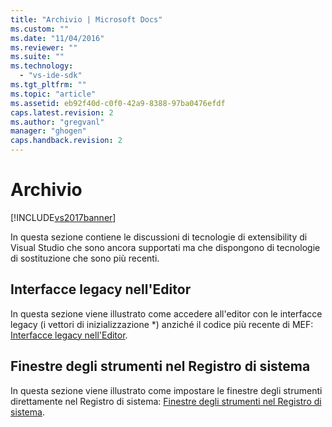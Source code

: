 ```yaml
---
title: "Archivio | Microsoft Docs"
ms.custom: ""
ms.date: "11/04/2016"
ms.reviewer: ""
ms.suite: ""
ms.technology: 
  - "vs-ide-sdk"
ms.tgt_pltfrm: ""
ms.topic: "article"
ms.assetid: eb92f40d-c0f0-42a9-8388-97ba0476efdf
caps.latest.revision: 2
ms.author: "gregvanl"
manager: "ghogen"
caps.handback.revision: 2
---
```

# Archivio
[!INCLUDE[vs2017banner](../code-quality/includes/vs2017banner.md)]

In questa sezione contiene le discussioni di tecnologie di extensibility di Visual Studio che sono ancora supportati ma che dispongono di tecnologie di sostituzione che sono più recenti.  
  
## Interfacce legacy nell'Editor  
 In questa sezione viene illustrato come accedere all'editor con le interfacce legacy \(i vettori di inizializzazione \*\) anziché il codice più recente di MEF: [Interfacce legacy nell'Editor](../extensibility/legacy-interfaces-in-the-editor.md).  
  
## Finestre degli strumenti nel Registro di sistema  
 In questa sezione viene illustrato come impostare le finestre degli strumenti direttamente nel Registro di sistema: [Finestre degli strumenti nel Registro di sistema](../extensibility/tool-windows-in-the-registry.md).